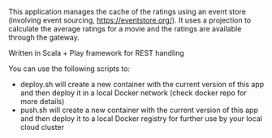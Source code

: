 This application manages the cache of the ratings using an event store (involving event sourcing, https://eventstore.org/).
It uses a projection to calculate the average ratings for a movie and the ratings are available through the gateway.

Written in Scala + Play framework for REST handling

You can use the following scripts to:
- deploy.sh will create a new container with the current version of this app and then deploy it in a local Docker network (check docker repo for more details)
- push.sh will create a new container with the current version of this app and then deploy it to a local Docker registry for further use by your local cloud cluster
